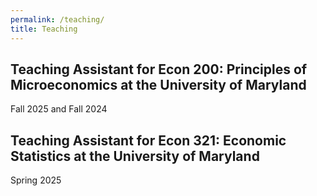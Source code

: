 ```yaml
---
permalink: /teaching/
title: Teaching
---
```


## Teaching Assistant for Econ 200: Principles of Microeconomics at the University of Maryland

Fall 2025 and Fall 2024


## Teaching Assistant for Econ 321: Economic Statistics at the University of Maryland

Spring 2025



